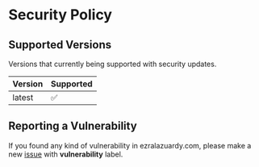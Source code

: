 # Security Policy

## Supported Versions

Versions that currently being supported with security updates.

| Version | Supported          |
| ------- | ------------------ |
| latest  | :white_check_mark: |

## Reporting a Vulnerability

If you found any kind of vulnerability in ezralazuardy.com, please make a new [issue](https://github.com/ezralazuardy/ezralazuardy.com/issues) with **vulnerability** label.
